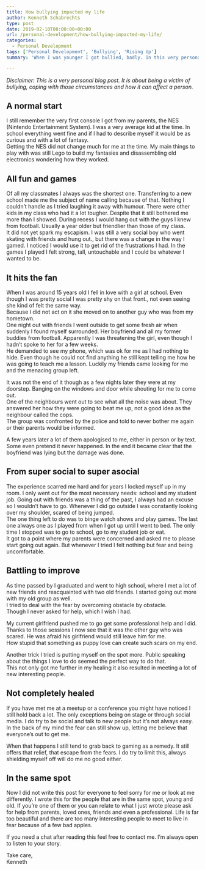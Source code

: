 ```yaml
---
title: How bullying impacted my life
author: Kenneth Schabrechts
type: post
date: 2019-02-10T00:00:00+00:00
url: /personal-development/how-bullying-impacted-my-life/
categories:
  - Personal Development
tags: ['Personal Development', 'Bullying', 'Rising Up']
summary: 'When I was younger I got bullied, badly. In this very personal post I delve deeper into my past to show you how it changed me and how I try to deal with that.'

---
```

*Disclaimer: This is a very personal blog post. It is about being a victim of bullying, coping with those circumstances and how it can affect a person.*

## A normal start

I still remember the very first console I got from my parents, the NES (Nintendo Entertainment System). I was a very average kid at the time. In school everything went fine and if I had to describe myself it would be as curious and with a lot of fantasy.  
Getting the NES did not change much for me at the time. My main things to play with was still Lego to build my fantasies and disassembling old electronics wondering how they worked.

## All fun and games

Of all my classmates I always was the shortest one. Transferring to a new school made me the subject of name calling because of that. Nothing I couldn’t handle as I tried laughing it away with humour. There were other kids in my class who had it a lot tougher. Despite that it still bothered me more than I showed. During recess I would hang out with the guys I knew from football. Usually a year older but friendlier than those of my class.  
It did not yet spark my escapism. I was still a very social boy who went skating with friends and hung out., but there was a change in the way I gamed. I noticed I would use it to get rid of the frustrations I had. In the games I played I felt strong, tall, untouchable and I could be whatever I wanted to be.

## It hits the fan

When I was around 15 years old I fell in love with a girl at school. Even though I was pretty social I was pretty shy on that front., not even seeing she kind of felt the same way.  
Because I did not act on it she moved on to another guy who was from my hometown.  
One night out with friends I went outside to get some fresh air when suddenly I found myself surrounded. Her boyfriend and all my former buddies from football. Apparently I was threatening the girl, even though I hadn’t spoke to her for a few weeks.  
He demanded to see my phone, which was ok for me as I had nothing to hide. Even though he could not find anything he still kept telling me how he was going to teach me a lesson. Luckily my friends came looking for me and the menacing group left.

It was not the end of it though as a few nights later they were at my doorstep. Banging on the windows and door while shouting for me to come out.  
One of the neighbours went out to see what all the noise was about. They answered her how they were going to beat me up, not a good idea as the neighbour called the cops.  
The group was confronted by the police and told to never bother me again or their parents would be informed.

A few years later a lot of them apologised to me, either in person or by text. Some even pretend it never happened. In the end it became clear that the boyfriend was lying but the damage was done.

## From super social to super asocial

The experience scarred me hard and for years I locked myself up in my room. I only went out for the most necessary needs: school and my student job. Going out with friends was a thing of the past, I always had an excuse so I wouldn’t have to go. Whenever I did go outside I was constantly looking over my shoulder, scared of being jumped.  
The one thing left to do was to binge watch shows and play games. The last one always one as I played from when I got up until I went to bed. The only time I stopped was to go to school, go to my student job or eat.  
It got to a point where my parents were concerned and asked me to please start going out again. But whenever I tried I felt nothing but fear and being uncomfortable.

## Battling to improve

As time passed by I graduated and went to high school, where I met a lot of new friends and reacquainted with two old friends. I started going out more with my old group as well.  
I tried to deal with the fear by overcoming obstacle by obstacle.  
Though I never asked for help, which I wish I had.

My current girlfriend pushed me to go get some professional help and I did. Thanks to those sessions I now see that it was the other guy who was scared. He was afraid his girlfriend would still leave him for me.  
How stupid that something as puppy love can create such scars on my end.

Another trick I tried is putting myself on the spot more. Public speaking about the things I love to do seemed the perfect way to do that.  
This not only got me further in my healing it also resulted in meeting a lot of new interesting people.

## Not completely healed

If you have met me at a meetup or a conference you might have noticed I still hold back a lot. The only exceptions being on stage or through social media. I do try to be social and talk to new people but it’s not always easy. In the back of my mind the fear can still show up, letting me believe that everyone’s out to get me.

When that happens I still tend to grab back to gaming as a remedy. It still offers that relief, that escape from the fears. I do try to limit this, always shielding myself off will do me no good either.

## In the same spot

Now I did not write this post for everyone to feel sorry for me or look at me differently. I wrote this for the people that are in the same spot, young and old. If you’re one of them or you can relate to what I just wrote please ask for help from parents, loved ones, friends and even a professional. Life is far too beautiful and there are too many interesting people to meet to live in fear because of a few bad apples.

If you need a chat after reading this feel free to contact me. I’m always open to listen to your story.

Take care,  
Kenneth